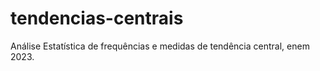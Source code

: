 # tendencias-centrais
Análise Estatística de frequências e medidas de tendência central, enem 2023.
